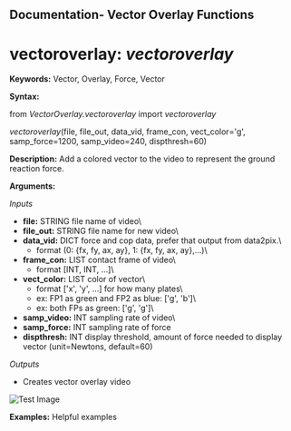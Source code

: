 ## Documentation- Vector Overlay Functions

# vectoroverlay: _vectoroverlay_

**Keywords:**
Vector, Overlay, Force, Vector

**Syntax:**

from *VectorOverlay.vectoroverlay* import *vectoroverlay*

*vectoroverlay*(file, file_out, data_vid, frame_con, vect_color='g', samp_force=1200, samp_video=240, dispthresh=60) 

**Description:**
Add a colored vector to the video to represent the ground reaction force.

**Arguments:**

*Inputs*

   * **file:** STRING file name of video\
   * **file_out:** STRING file name for new video\
   * **data_vid:** DICT force and cop data, prefer that output from data2pix.\
      * format (0: {fx, fy, ax, ay}, 1: {fx, fy, ax, ay},...)\
   * **frame_con:** LIST contact frame of video\    
      * format [INT, INT, ...]\    
   * **vect_color:** LIST color of vector\   
      * format ['x', 'y', ...] for how many plates\      
       * ex: FP1 as green and FP2 as blue: ['g', 'b']\       
       * ex: both FPs as green: ['g', 'g']\
   * **samp_video:** INT sampling rate of video\
   * **samp_force:** INT sampling rate of force
   * **dispthresh:** INT display threshold, amount of force needed to display vector (unit=Newtons, default=60)
    
*Outputs*
* Creates vector overlay video

![Test Image](https://github.com/USCBiomechanicsLab/labcodes/blob/README-Documentation/DocMaterials/PSYC501_HW2_Density_Stewart_Rev02.jpeg)

**Examples:**
Helpful examples

